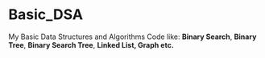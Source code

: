 # Basic_DSA
My Basic Data Structures and Algorithms Code like:
**Binary Search**,
**Binary Tree**,
 **Binary Search Tree**,
  **Linked List, Graph etc.**
